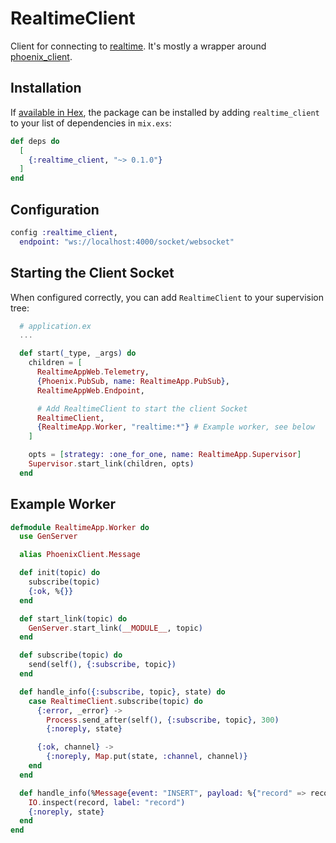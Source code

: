 # RealtimeClient

Client for connecting to [realtime](https://github.com/supabase/realtime).
It's mostly a wrapper around [phoenix_client](https://github.com/mobileoverlord/phoenix_client).

## Installation

If [available in Hex](https://hex.pm/docs/publish), the package can be installed
by adding `realtime_client` to your list of dependencies in `mix.exs`:

```elixir
def deps do
  [
    {:realtime_client, "~> 0.1.0"}
  ]
end
```

## Configuration

```elixir
config :realtime_client,
  endpoint: "ws://localhost:4000/socket/websocket"
```

## Starting the Client Socket

When configured correctly, you can add `RealtimeClient` to your supervision tree:

```elixir
  # application.ex
  ...

  def start(_type, _args) do
    children = [
      RealtimeAppWeb.Telemetry,
      {Phoenix.PubSub, name: RealtimeApp.PubSub},
      RealtimeAppWeb.Endpoint,

      # Add RealtimeClient to start the client Socket
      RealtimeClient,
      {RealtimeApp.Worker, "realtime:*"} # Example worker, see below
    ]

    opts = [strategy: :one_for_one, name: RealtimeApp.Supervisor]
    Supervisor.start_link(children, opts)
  end
```

## Example Worker

```elixir
defmodule RealtimeApp.Worker do
  use GenServer

  alias PhoenixClient.Message

  def init(topic) do
    subscribe(topic)
    {:ok, %{}}
  end

  def start_link(topic) do
    GenServer.start_link(__MODULE__, topic)
  end

  def subscribe(topic) do
    send(self(), {:subscribe, topic})
  end

  def handle_info({:subscribe, topic}, state) do
    case RealtimeClient.subscribe(topic) do
      {:error, _error} ->
        Process.send_after(self(), {:subscribe, topic}, 300)
        {:noreply, state}

      {:ok, channel} ->
        {:noreply, Map.put(state, :channel, channel)}
    end
  end

  def handle_info(%Message{event: "INSERT", payload: %{"record" => record}}, state) do
    IO.inspect(record, label: "record")
    {:noreply, state}
  end
end

```
